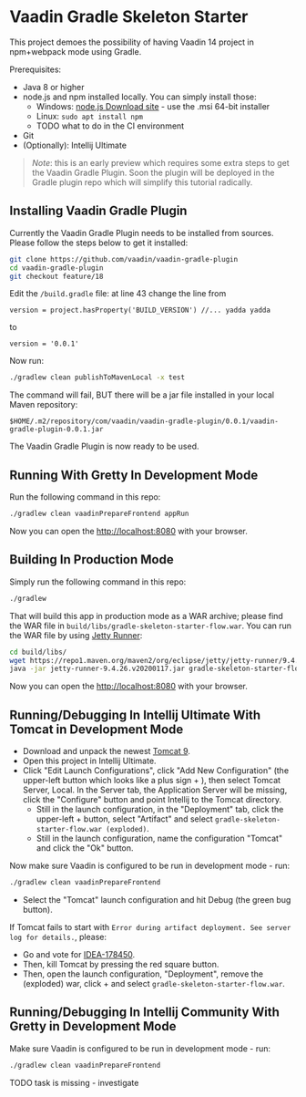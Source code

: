 # Vaadin Gradle Skeleton Starter

This project demoes the possibility of having Vaadin 14 project in npm+webpack
mode using Gradle.

Prerequisites:
* Java 8 or higher
* node.js and npm installed locally. You can simply install those:
  * Windows: [node.js Download site](https://nodejs.org/en/download/) - use the .msi 64-bit installer
  * Linux: `sudo apt install npm`
  * TODO what to do in the CI environment
* Git
* (Optionally): Intellij Ultimate

> *Note*: this is an early preview which requires some extra steps to get the Vaadin
> Gradle Plugin. Soon the plugin will be deployed in the Gradle plugin repo which will
> simplify this tutorial radically.

## Installing Vaadin Gradle Plugin

Currently the Vaadin Gradle Plugin needs to be installed from sources. Please follow the
steps below to get it installed:

```bash
git clone https://github.com/vaadin/vaadin-gradle-plugin
cd vaadin-gradle-plugin
git checkout feature/18
```

Edit the `/build.gradle` file: at line 43 change the line from

```
version = project.hasProperty('BUILD_VERSION') //... yadda yadda
```

to

```
version = '0.0.1'
```

Now run:

```bash
./gradlew clean publishToMavenLocal -x test
```

The command will fail, BUT there will be a jar file installed in your local Maven repository:

```
$HOME/.m2/repository/com/vaadin/vaadin-gradle-plugin/0.0.1/vaadin-gradle-plugin-0.0.1.jar
```

The Vaadin Gradle Plugin is now ready to be used.

## Running With Gretty In Development Mode

Run the following command in this repo:

```bash
./gradlew clean vaadinPrepareFrontend appRun
```

Now you can open the [http://localhost:8080](http://localhost:8080) with your browser.

## Building In Production Mode

Simply run the following command in this repo:

```bash
./gradlew
```

That will build this app in production mode as a WAR archive; please find the
WAR file in `build/libs/gradle-skeleton-starter-flow.war`. You can run the WAR file
by using [Jetty Runner](https://mvnrepository.com/artifact/org.eclipse.jetty/jetty-runner):

```bash
cd build/libs/
wget https://repo1.maven.org/maven2/org/eclipse/jetty/jetty-runner/9.4.26.v20200117/jetty-runner-9.4.26.v20200117.jar
java -jar jetty-runner-9.4.26.v20200117.jar gradle-skeleton-starter-flow.war
```

Now you can open the [http://localhost:8080](http://localhost:8080) with your browser.

## Running/Debugging In Intellij Ultimate With Tomcat in Development Mode

* Download and unpack the newest [Tomcat 9](https://tomcat.apache.org/download-90.cgi).
* Open this project in Intellij Ultimate.
* Click "Edit Launch Configurations",
click "Add New Configuration" (the upper-left button which looks like a plus sign + ),
then select Tomcat Server, Local. In the Server tab, the Application Server will be missing,
click the "Configure" button and point Intellij to the Tomcat directory.
  * Still in the launch configuration, in the "Deployment" tab, click the upper-left + button,
    select "Artifact" and select `gradle-skeleton-starter-flow.war (exploded)`.
  * Still in the launch configuration, name the configuration "Tomcat" and click the "Ok" button.

Now make sure Vaadin is configured to be run in development mode - run:

```bash
./gradlew clean vaadinPrepareFrontend
```

* Select the "Tomcat" launch configuration and hit Debug (the green bug button).

If Tomcat fails to start with `Error during artifact deployment. See server log for details.`, please:
* Go and vote for [IDEA-178450](https://youtrack.jetbrains.com/issue/IDEA-178450).
* Then, kill Tomcat by pressing the red square button.
* Then, open the launch configuration, "Deployment", remove the (exploded) war, click + and select `gradle-skeleton-starter-flow.war`.

## Running/Debugging In Intellij Community With Gretty in Development Mode

Make sure Vaadin is configured to be run in development mode - run:

```bash
./gradlew clean vaadinPrepareFrontend
```

TODO task is missing - investigate
